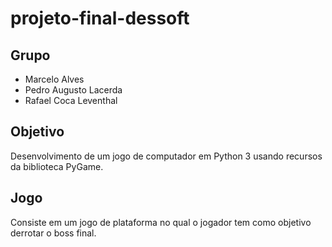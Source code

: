 # projeto-final-dessoft

## Grupo
- Marcelo Alves
- Pedro Augusto Lacerda
- Rafael Coca Leventhal

## Objetivo
Desenvolvimento de um jogo de computador em Python 3 usando recursos da biblioteca PyGame.

## Jogo
Consiste em um jogo de plataforma no qual o jogador tem como objetivo derrotar o boss final.